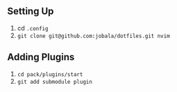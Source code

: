 ## Setting Up
1. cd `.config`
2. `git clone git@github.com:jobala/dotfiles.git nvim`

## Adding Plugins

1. `cd pack/plugins/start`
2. `git add submodule plugin`
